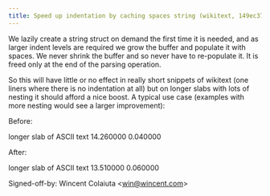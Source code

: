 ```yaml
---
title: Speed up indentation by caching spaces string (wikitext, 149ec37)
---
```


We lazily create a string struct on demand the first time it is needed, and as larger indent levels are required we grow the buffer and populate it with spaces. We never shrink the buffer and so never have to re-populate it. It is freed only at the end of the parsing operation.

So this will have little or no effect in really short snippets of wikitext (one liners where there is no indentation at all) but on longer slabs with lots of nesting it should afford a nice boost. A typical use case (examples with more nesting would see a larger improvement):

Before:

longer slab of ASCII text 14.260000 0.040000

After:

longer slab of ASCII text 13.510000 0.060000

Signed-off-by: Wincent Colaiuta &lt;win@wincent.com&gt;
